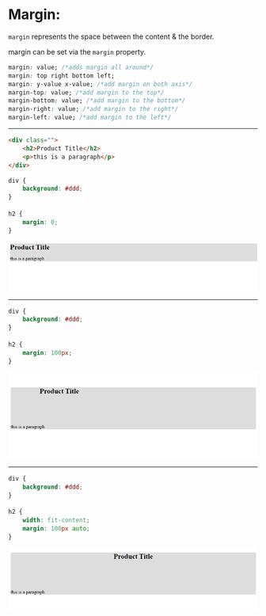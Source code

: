 <!-- @format -->

# Margin:

`margin` represents the space between the content & the border.

margin can be set via the `margin` property.

```css
margin: value; /*adds margin all around*/
margin: top right bottom left;
margin: y-value x-value; /*add margin on both axis*/
margin-top: value; /*add margin to the top*/
margin-bottom: value; /*add margin to the bottom*/
margin-right: value; /*add margin to the right*/
margin-left: value; /*add margin to the left*/
```

---

```html
<div class="">
	<h2>Product Title</h2>
	<p>this is a paragraph</p>
</div>
```

```css
div {
	background: #ddd;
}

h2 {
	margin: 0;
}

```

![Margin none](Images/MarginNone.png)

---

```css
div {
	background: #ddd;
}

h2 {
	margin: 100px;
}
```

![Margin](Images/MarginExample.png)

---

```css
div {
	background: #ddd;
}

h2 {
	width: fit-content;
	margin: 100px auto;
}
```

![MarginAuto](Images/MarginAuto.png)